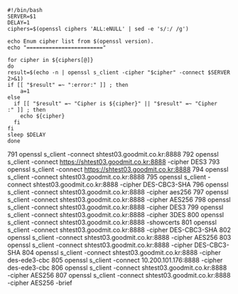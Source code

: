 


```
#!/bin/bash
SERVER=$1
DELAY=1
ciphers=$(openssl ciphers 'ALL:eNULL' | sed -e 's/:/ /g')

echo Enum cipher list from $(openssl version).
echo "========================"

for cipher in ${ciphers[@]}
do
result=$(echo -n | openssl s_client -cipher "$cipher" -connect $SERVER 2>&1)
if [[ "$result" =~ ":error:" ]] ; then
    a=1
else
  if [[ "$result" =~ "Cipher is ${cipher}" || "$result" =~ "Cipher    :" ]] ; then
    echo ${cipher}
  fi
fi
sleep $DELAY
done
```




  791  openssl s_client -connect shtest03.goodmit.co.kr:8888
  792  openssl s_client -connect https://shtest03.goodmit.co.kr:8888 -cipher DES3
  793  openssl s_client -connect https://shtest03.goodmit.co.kr:8888
  794  openssl s_client -connect shtest03.goodmit.co.kr:8888
  795  openssl s_client -connect shtest03.goodmit.co.kr:8888 -cipher DES-CBC3-SHA
  796  openssl s_client -connect shtest03.goodmit.co.kr:8888 -cipher aes256
  797  openssl s_client -connect shtest03.goodmit.co.kr:8888 -cipher AES256
  798  openssl s_client -connect shtest03.goodmit.co.kr:8888 -cipher DES3
  799  openssl s_client -connect shtest03.goodmit.co.kr:8888 -cipher 3DES
  800  openssl s_client -connect shtest03.goodmit.co.kr:8888 -showcerts
  801  openssl s_client -connect shtest03.goodmit.co.kr:8888 -cipher DES-CBC3-SHA
  802  openssl s_client -connect shtest03.goodmit.co.kr:8888 -cipher AES256
  803  openssl s_client -connect shtest03.goodmit.co.kr:8888 -cipher DES-CBC3-SHA
  804  openssl s_client -connect shtest03.goodmit.co.kr:8888 -cipher des-ede3-cbc
  805  openssl s_client -connect 10.200.101.176:8888 -cipher des-ede3-cbc
  806  openssl s_client -connect shtest03.goodmit.co.kr:8888 -cipher AES256
  807  openssl s_client -connect shtest03.goodmit.co.kr:8888 -cipher AES256 -brief
